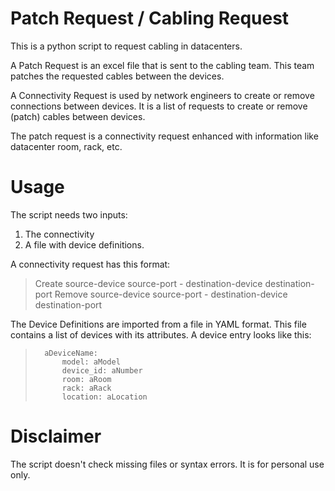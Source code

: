 # Patch Request / Cabling Request

This is a python script to request cabling in datacenters.

A Patch Request is an excel file that is sent to the cabling team. This team patches the requested cables between the devices. 

A Connectivity Request is used by network engineers to create or remove connections between devices. It is a list of requests to create or remove (patch) cables between devices.

The patch request is a connectivity request enhanced with information like datacenter room, rack, etc.


# Usage
The script needs two inputs:
1. The connectivity 
2. A file with device definitions.

A connectivity request has this format:
> Create source-device source-port  -  destination-device destination-port
> Remove source-device source-port  -  destination-device destination-port

The Device Definitions are imported from a file in YAML format. This file contains a list of devices with its attributes. A device entry looks like this:
>       aDeviceName:
>           model: aModel
>           device_id: aNumber
>           room: aRoom
>           rack: aRack
>           location: aLocation
   
   
# Disclaimer
The script doesn't check missing files or syntax errors. It is for personal use only.
